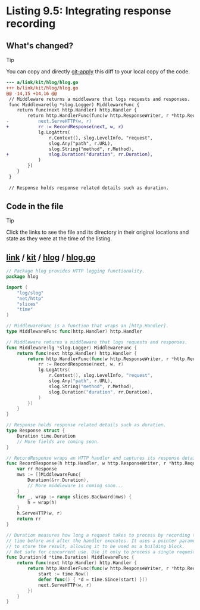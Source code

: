 # Listing 9.5: Integrating response recording

## What's changed?

> [!TIP]
> You can copy and directly [git-apply](https://tldr.inbrowser.app/pages/common/git-apply) this diff to your local copy of the code.

```diff
--- a/link/kit/hlog/hlog.go
+++ b/link/kit/hlog/hlog.go
@@ -14,15 +14,16 @@
 // Middleware returns a middleware that logs requests and responses.
 func Middleware(lg *slog.Logger) MiddlewareFunc {
 	return func(next http.Handler) http.Handler {
 		return http.HandlerFunc(func(w http.ResponseWriter, r *http.Request) {
-			next.ServeHTTP(w, r)
+			rr := RecordResponse(next, w, r)
 			lg.LogAttrs(
 				r.Context(), slog.LevelInfo, "request",
 				slog.Any("path", r.URL),
 				slog.String("method", r.Method),
+				slog.Duration("duration", rr.Duration),
 			)
 		})
 	}
 }
 
 // Response holds response related details such as duration.

```
## Code in the file

> [!TIP]
> Click the links to see the file and its directory in their original locations and state as they were at the time of the listing.

## [link](https://github.com/inancgumus/gobyexample/blob/bb09db94140d032840e3765909a00027e3779b31/link) / [kit](https://github.com/inancgumus/gobyexample/blob/bb09db94140d032840e3765909a00027e3779b31/link/kit) / [hlog](https://github.com/inancgumus/gobyexample/blob/bb09db94140d032840e3765909a00027e3779b31/link/kit/hlog) / [hlog.go](https://github.com/inancgumus/gobyexample/blob/bb09db94140d032840e3765909a00027e3779b31/link/kit/hlog/hlog.go)

```go
// Package hlog provides HTTP logging functionality.
package hlog

import (
	"log/slog"
	"net/http"
	"slices"
	"time"
)

// MiddlewareFunc is a function that wraps an [http.Handler].
type MiddlewareFunc func(http.Handler) http.Handler

// Middleware returns a middleware that logs requests and responses.
func Middleware(lg *slog.Logger) MiddlewareFunc {
	return func(next http.Handler) http.Handler {
		return http.HandlerFunc(func(w http.ResponseWriter, r *http.Request) {
			rr := RecordResponse(next, w, r)
			lg.LogAttrs(
				r.Context(), slog.LevelInfo, "request",
				slog.Any("path", r.URL),
				slog.String("method", r.Method),
				slog.Duration("duration", rr.Duration),
			)
		})
	}
}

// Response holds response related details such as duration.
type Response struct {
	Duration time.Duration
	// More fields are coming soon.
}

// RecordResponse wraps an HTTP handler and captures its response details.
func RecordResponse(h http.Handler, w http.ResponseWriter, r *http.Request) Response {
	var rr Response
	mws := []MiddlewareFunc{
		Duration(&rr.Duration),
		// More middleware is coming soon...
	}
	for _, wrap := range slices.Backward(mws) {
		h = wrap(h)
	}
	h.ServeHTTP(w, r)
	return rr
}

// Duration measures how long a request takes to process by recording the
// time before and after the handler executes. It uses a pointer parameter
// to store the result, allowing it to be used as a building block.
// Not safe for concurrent use. Use it only to process a single request.
func Duration(d *time.Duration) MiddlewareFunc {
	return func(next http.Handler) http.Handler {
		return http.HandlerFunc(func(w http.ResponseWriter, r *http.Request) {
			start := time.Now()
			defer func() { *d = time.Since(start) }()
			next.ServeHTTP(w, r)
		})
	}
}
```

